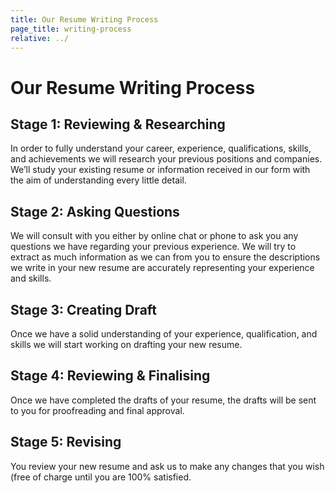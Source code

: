 ```yaml
---
title: Our Resume Writing Process
page_title: writing-process
relative: ../
---
```


# Our Resume Writing Process

## Stage 1: Reviewing & Researching

In order to fully understand your career, experience, qualifications, skills, and achievements we will research your previous positions and companies. We’ll study your existing resume or information received in our form with the aim of understanding every little detail.

## Stage 2: Asking Questions

We will consult with you either by online chat or phone to ask you any questions we have regarding your previous experience. We will try to extract as much information as we can from you to ensure the descriptions we write in your new resume are accurately representing your experience and skills.

## Stage 3: Creating Draft

Once we have a solid understanding of your experience, qualification, and skills we will start working on drafting your new resume.

## Stage 4: Reviewing & Finalising

Once we have completed the drafts of your resume, the drafts will be sent to you for proofreading and final approval.

## Stage 5: Revising

You review your new resume and ask us to make any changes that you wish (free of charge until you are 100% satisfied.
